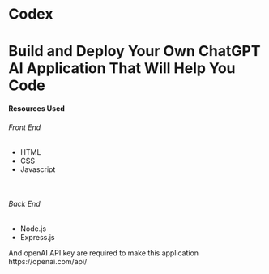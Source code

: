 # Codex
<h1>Build and Deploy Your Own ChatGPT AI Application That Will Help You Code</h1>
<h4>Resources Used</h4>
<h6>Front End</h6>
<ul>
  <li>HTML</li>
  <li>CSS</li>
  <li>Javascript</li>
</ul><br>
<h6>Back End</h6>
<ul>
  <li>Node.js</li>
  <li>Express.js</li>
</ul>
<p>And openAI API key are required to make this application https://openai.com/api/</p>

  
